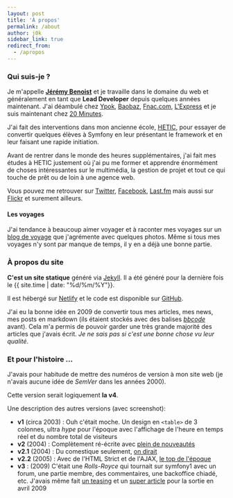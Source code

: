 ```yaml
---
layout: post
title: 'À propos'
permalink: /about
author: j0k
sidebar_link: true
redirect_from:
  - /apropos
---
```


### Qui suis-je ?

Je m'appelle **[Jérémy Benoist](http://www.j0k3r.net)** et je travaille dans le domaine du web et généralement en tant que **Lead Developer** depuis quelques années maintenant.
J'ai déambulé chez [Ypok](http://www.ypok.com/), [Baobaz](http://www.baobaz.com/), [Fnac.com](https://www.fnac.com), [L'Express](http://www.lexpress.Fr) et je suis maintenant chez [20 Minutes](http://www.20minutes.fr).

J'ai fait des interventions dans mon ancienne école, [HETIC](http://www.hetic.net/), pour essayer de convertir quelques élèves à Symfony en leur présentant le framework et en leur faisant une rapide initiation.

Avant de rentrer dans le monde des heures supplémentaires, j'ai fait mes études à HETIC justement où j'ai pu me former et apprendre énormément de choses intéressantes sur le multimédia, la gestion de projet et tout ce qui touche de prêt ou de loin à une agence web.

Vous pouvez me retrouver sur [Twitter](https://twitter.com/j0k), [Facebook](https://www.facebook.com/jeremy.benoist), [Last.fm](http://www.lastfm.fr/user/j0k3r_n0ir) mais aussi sur [Flickr](http://www.flickr.com/photos/j0k/) et surement ailleurs.

#### Les voyages

J'ai tendance à beaucoup aimer voyager et à raconter mes voyages sur un [blog de voyage](https://wildtrip.blog) que j'agrémente avec quelques photos. Même si tous mes voyages n'y sont par manque de temps, il y en a déjà une bonne partie.

### À propos du site
**C'est un site statique** généré via [Jekyll](https://jekyllrb.com/). Il a été généré pour la dernière fois le {{ site.time | date: "%d/%m/%Y"}}.

Il est hébergé sur [Netlify](https://app.netlify.com/sites/j0k3r-net/deploys) et le code est disponible sur [GitHub](https://github.com/j0k3r/blog).

J'ai eu la bonne idée en 2009 de convertir tous mes articles, mes news, mes posts en markdown (ils étaient stockés avec des balises [*bbcode*](https://fr.wikipedia.org/wiki/BBCode) avant). Cela m'a permis de pouvoir garder une très grande majorité des articles que j'avais écrit. *Je ne sais pas si c'est une bonne chose vu leur qualité*.

### Et pour l'histoire ...

J'avais pour habitude de mettre des numéros de version à mon site web (je n'avais aucune idée de *SemVer* dans les années 2000).

Cette version serait logiquement **la v4**.

Une description des autres versions (avec screenshot):

 - **v1** (circa 2003) : Ouh c'était moche. Un design en `<table>` de 3 colonnes, ultra *hype* pour l'époque avec l'affichage de l'heure en temps réel et du nombre total de visiteurs
 - **v2** (2004) : Complètement ré-écrite avec [plein de nouveautés](/la-v2-est-publique.html)
 - **v2.1** (2004) : Du comestique seulement, [on dirait](/v2-1-is-out.html)
 - **v2.2** (2005) : Avec de l'HTML Strict et de l'AJAX, [le top de l'époque](/j0k3r-n3t-v2-2-launched.html)
 - **v3** : (2009) C'était une *Rolls-Royce* qui tournait sur symfony1 avec un forum, une partie membre, des commentaires, une backoffice chiadé, etc. J'avais même fait [un teasing](/teasing-v3-0.html) et un [super article](/vous-ne-revez-pas-vous-etes-bien-sur-la-v3.html) pour la sortie en avril 2009
